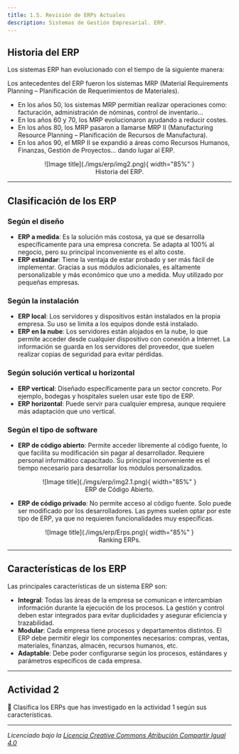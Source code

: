 ```yaml
---
title: 1.5. Revisión de ERPs Actuales
description: Sistemas de Gestión Empresarial. ERP.
---
```


## Historia del ERP

Los sistemas ERP han evolucionado con el tiempo de la siguiente manera:

Los antecedentes del ERP fueron los sistemas MRP (Material Requirements Planning – Planificación de Requerimientos de Materiales).

- En los años 50, los sistemas MRP permitían realizar operaciones como: facturación, administración de nóminas, control de inventario...
- En los años 60 y 70, los MRP evolucionaron ayudando a reducir costes.
- En los años 80, los MRP pasaron a llamarse MRP II (Manufacturing Resource Planning – Planificación de Recursos de Manufactura).
- En los años 90, el MRP II se expandió a áreas como Recursos Humanos, Finanzas, Gestión de Proyectos... dando lugar al ERP.

<figure markdown="span" align="center">
  ![Image title](./imgs/erp/img2.png){ width="85%"  }
  <figcaption>Historia del ERP.</figcaption>
</figure>


---

## Clasificación de los ERP

### Según el diseño

- **ERP a medida**: Es la solución más costosa, ya que se desarrolla específicamente para una empresa concreta. Se adapta al 100% al negocio, pero su principal inconveniente es el alto coste.
- **ERP estándar**: Tiene la ventaja de estar probado y ser más fácil de implementar. Gracias a sus módulos adicionales, es altamente personalizable y más económico que uno a medida. Muy utilizado por pequeñas empresas.

### Según la instalación

- **ERP local**: Los servidores y dispositivos están instalados en la propia empresa. Su uso se limita a los equipos donde está instalado.
- **ERP en la nube**: Los servidores están alojados en la nube, lo que permite acceder desde cualquier dispositivo con conexión a Internet. La información se guarda en los servidores del proveedor, que suelen realizar copias de seguridad para evitar pérdidas.

### Según solución vertical u horizontal

- **ERP vertical**: Diseñado específicamente para un sector concreto. Por ejemplo, bodegas y hospitales suelen usar este tipo de ERP.
- **ERP horizontal**: Puede servir para cualquier empresa, aunque requiere más adaptación que uno vertical.

### Según el tipo de software

- **ERP de código abierto**: Permite acceder libremente al código fuente, lo que facilita su modificación sin pagar al desarrollador. Requiere personal informático capacitado. Su principal inconveniente es el tiempo necesario para desarrollar los módulos personalizados.

<figure markdown="span" align="center">
  ![Image title](./imgs/erp/img2.1.png){ width="85%"  }
  <figcaption>ERP de Código Abierto.</figcaption>
</figure>

- **ERP de código privado**: No permite acceso al código fuente. Solo puede ser modificado por los desarrolladores. Las pymes suelen optar por este tipo de ERP, ya que no requieren funcionalidades muy específicas.

<figure markdown="span" align="center">
  ![Image title](./imgs/erp/Erps.png){ width="85%"  }
  <figcaption>Ranking ERPs.</figcaption>
</figure>

---

## Características de los ERP

Las principales características de un sistema ERP son:

- **Integral**: Todas las áreas de la empresa se comunican e intercambian información durante la ejecución de los procesos. La gestión y control deben estar integrados para evitar duplicidades y asegurar eficiencia y trazabilidad.
- **Modular**: Cada empresa tiene procesos y departamentos distintos. El ERP debe permitir elegir los componentes necesarios: compras, ventas, materiales, finanzas, almacén, recursos humanos, etc.
- **Adaptable**: Debe poder configurarse según los procesos, estándares y parámetros específicos de cada empresa.

---

## Actividad 2

📌 Clasifica los ERPs que has investigado en la actividad 1 según sus características.

---

_Licenciado bajo la [Licencia Creative Commons Atribución Compartir Igual 4.0](http://creativecommons.org/licenses/by-sa/4.0/)_